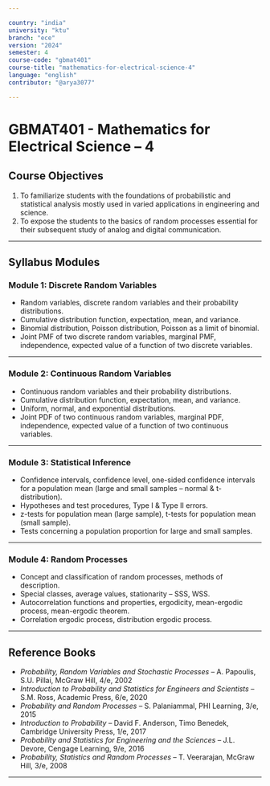 ```yaml
---

country: "india"
university: "ktu"
branch: "ece"
version: "2024"
semester: 4
course-code: "gbmat401"
course-title: "mathematics-for-electrical-science-4"
language: "english"
contributor: "@arya3077"

---
```


# GBMAT401 - Mathematics for Electrical Science – 4

## Course Objectives

1. To familiarize students with the foundations of probabilistic and statistical analysis mostly used in varied applications in engineering and science.  
2. To expose the students to the basics of random processes essential for their subsequent study of analog and digital communication.  

---

## Syllabus Modules

### Module 1: Discrete Random Variables
- Random variables, discrete random variables and their probability distributions.  
- Cumulative distribution function, expectation, mean, and variance.  
- Binomial distribution, Poisson distribution, Poisson as a limit of binomial.  
- Joint PMF of two discrete random variables, marginal PMF, independence, expected value of a function of two discrete variables.  

---

### Module 2: Continuous Random Variables
- Continuous random variables and their probability distributions.  
- Cumulative distribution function, expectation, mean, and variance.  
- Uniform, normal, and exponential distributions.  
- Joint PDF of two continuous random variables, marginal PDF, independence, expected value of a function of two continuous variables.  

---

### Module 3: Statistical Inference
- Confidence intervals, confidence level, one-sided confidence intervals for a population mean (large and small samples – normal & t-distribution).  
- Hypotheses and test procedures, Type I & Type II errors.  
- z-tests for population mean (large sample), t-tests for population mean (small sample).  
- Tests concerning a population proportion for large and small samples.  

---

### Module 4: Random Processes
- Concept and classification of random processes, methods of description.  
- Special classes, average values, stationarity – SSS, WSS.  
- Autocorrelation functions and properties, ergodicity, mean-ergodic process, mean-ergodic theorem.  
- Correlation ergodic process, distribution ergodic process.  

---

## Reference Books

- *Probability, Random Variables and Stochastic Processes* – A. Papoulis, S.U. Pillai, McGraw Hill, 4/e, 2002  
- *Introduction to Probability and Statistics for Engineers and Scientists* – S.M. Ross, Academic Press, 6/e, 2020  
- *Probability and Random Processes* – S. Palaniammal, PHI Learning, 3/e, 2015  
- *Introduction to Probability* – David F. Anderson, Timo Benedek, Cambridge University Press, 1/e, 2017  
- *Probability and Statistics for Engineering and the Sciences* – J.L. Devore, Cengage Learning, 9/e, 2016  
- *Probability, Statistics and Random Processes* – T. Veerarajan, McGraw Hill, 3/e, 2008  

---

